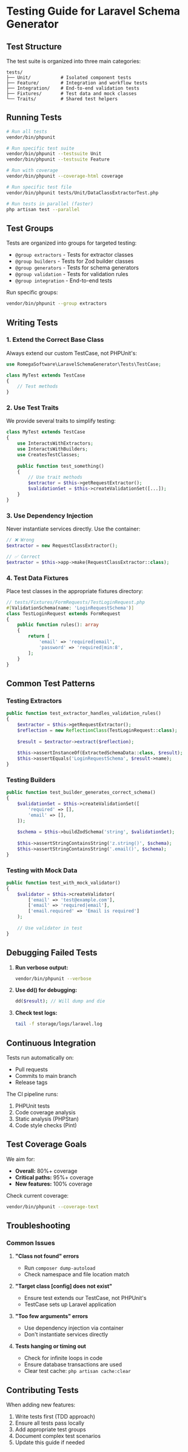 # Testing Guide for Laravel Schema Generator

## Test Structure

The test suite is organized into three main categories:

```
tests/
├── Unit/           # Isolated component tests
├── Feature/        # Integration and workflow tests  
├── Integration/    # End-to-end validation tests
├── Fixtures/       # Test data and mock classes
└── Traits/         # Shared test helpers
```

## Running Tests

```bash
# Run all tests
vendor/bin/phpunit

# Run specific test suite
vendor/bin/phpunit --testsuite Unit
vendor/bin/phpunit --testsuite Feature

# Run with coverage
vendor/bin/phpunit --coverage-html coverage

# Run specific test file
vendor/bin/phpunit tests/Unit/DataClassExtractorTest.php

# Run tests in parallel (faster)
php artisan test --parallel
```

## Test Groups

Tests are organized into groups for targeted testing:

- `@group extractors` - Tests for extractor classes
- `@group builders` - Tests for Zod builder classes  
- `@group generators` - Tests for schema generators
- `@group validation` - Tests for validation rules
- `@group integration` - End-to-end tests

Run specific groups:
```bash
vendor/bin/phpunit --group extractors
```

## Writing Tests

### 1. Extend the Correct Base Class

Always extend our custom TestCase, not PHPUnit's:

```php
use RomegaSoftware\LaravelSchemaGenerator\Tests\TestCase;

class MyTest extends TestCase
{
    // Test methods
}
```

### 2. Use Test Traits

We provide several traits to simplify testing:

```php
class MyTest extends TestCase
{
    use InteractsWithExtractors;
    use InteractsWithBuilders;
    use CreatesTestClasses;
    
    public function test_something()
    {
        // Use trait methods
        $extractor = $this->getRequestExtractor();
        $validationSet = $this->createValidationSet([...]);
    }
}
```

### 3. Use Dependency Injection

Never instantiate services directly. Use the container:

```php
// ❌ Wrong
$extractor = new RequestClassExtractor();

// ✅ Correct  
$extractor = $this->app->make(RequestClassExtractor::class);
```

### 4. Test Data Fixtures

Place test classes in the appropriate fixtures directory:

```php
// tests/Fixtures/FormRequests/TestLoginRequest.php
#[ValidationSchema(name: 'LoginRequestSchema')]
class TestLoginRequest extends FormRequest
{
    public function rules(): array
    {
        return [
            'email' => 'required|email',
            'password' => 'required|min:8',
        ];
    }
}
```

## Common Test Patterns

### Testing Extractors

```php
public function test_extractor_handles_validation_rules()
{
    $extractor = $this->getRequestExtractor();
    $reflection = new ReflectionClass(TestLoginRequest::class);
    
    $result = $extractor->extract($reflection);
    
    $this->assertInstanceOf(ExtractedSchemaData::class, $result);
    $this->assertEquals('LoginRequestSchema', $result->name);
}
```

### Testing Builders

```php
public function test_builder_generates_correct_schema()
{
    $validationSet = $this->createValidationSet([
        'required' => [],
        'email' => [],
    ]);
    
    $schema = $this->buildZodSchema('string', $validationSet);
    
    $this->assertStringContainsString('z.string()', $schema);
    $this->assertStringContainsString('.email()', $schema);
}
```

### Testing with Mock Data

```php
public function test_with_mock_validator()
{
    $validator = $this->createValidator(
        ['email' => 'test@example.com'],
        ['email' => 'required|email'],
        ['email.required' => 'Email is required']
    );
    
    // Use validator in test
}
```

## Debugging Failed Tests

1. **Run verbose output:**
   ```bash
   vendor/bin/phpunit --verbose
   ```

2. **Use dd() for debugging:**
   ```php
   dd($result); // Will dump and die
   ```

3. **Check test logs:**
   ```bash
   tail -f storage/logs/laravel.log
   ```

## Continuous Integration

Tests run automatically on:
- Pull requests
- Commits to main branch
- Release tags

The CI pipeline runs:
1. PHPUnit tests
2. Code coverage analysis
3. Static analysis (PHPStan)
4. Code style checks (Pint)

## Test Coverage Goals

We aim for:
- **Overall:** 80%+ coverage
- **Critical paths:** 95%+ coverage
- **New features:** 100% coverage

Check current coverage:
```bash
vendor/bin/phpunit --coverage-text
```

## Troubleshooting

### Common Issues

1. **"Class not found" errors**
   - Run `composer dump-autoload`
   - Check namespace and file location match

2. **"Target class [config] does not exist"**
   - Ensure test extends our TestCase, not PHPUnit's
   - TestCase sets up Laravel application

3. **"Too few arguments" errors**
   - Use dependency injection via container
   - Don't instantiate services directly

4. **Tests hanging or timing out**
   - Check for infinite loops in code
   - Ensure database transactions are used
   - Clear test cache: `php artisan cache:clear`

## Contributing Tests

When adding new features:

1. Write tests first (TDD approach)
2. Ensure all tests pass locally
3. Add appropriate test groups
4. Document complex test scenarios
5. Update this guide if needed